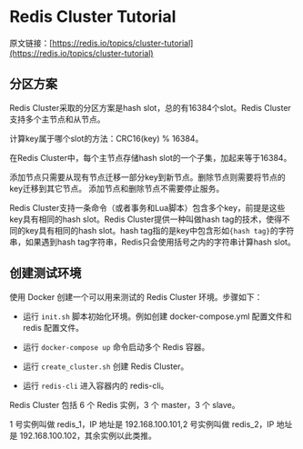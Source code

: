 # Redis Cluster Tutorial

原文链接：[https://redis.io/topics/cluster-tutorial](https://redis.io/topics/cluster-tutorial)



## 分区方案

Redis Cluster采取的分区方案是hash slot，总的有16384个slot。Redis Cluster支持多个主节点和从节点。

计算key属于哪个slot的方法：CRC16(key) % 16384。

在Redis Cluster中，每个主节点存储hash slot的一个子集，加起来等于16384。

添加节点只需要从现有节点迁移一部分key到新节点。删除节点则需要将节点的key迁移到其它节点。
添加节点和删除节点不需要停止服务。

Redis Cluster支持一条命令（或者事务和Lua脚本）包含多个key，前提是这些key具有相同的hash slot。Redis Cluster提供一种叫做hash tag的技术，使得不同的key具有相同的hash slot。hash tag指的是key中包含形如`{hash tag}`的字符串，如果遇到hash tag字符串，Redis只会使用括号之内的字符串计算hash slot。

## 创建测试环境

使用 Docker 创建一个可以用来测试的 Redis Cluster 环境。步骤如下：

- 运行 `init.sh` 脚本初始化环境。例如创建 docker-compose.yml 配置文件和 redis 配置文件。

- 运行 `docker-compose up` 命令启动多个 Redis 容器。

- 运行 `create_cluster.sh` 创建 Redis Cluster。

- 运行 `redis-cli` 进入容器内的 redis-cli。


Redis Cluster 包括 6 个 Redis 实例，3 个 master，3 个 slave。

1 号实例叫做 redis_1，IP 地址是 192.168.100.101,2 号实例叫做 redis_2，IP 地址是 192.168.100.102，其余实例以此类推。




